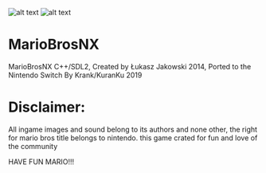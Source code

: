 ![alt text](https://i.ibb.co/2NzJ835/2019082316312000-656-BE34-E55-C9033-ADE0-F9-DE563-FAE03-C.jpg)
![alt text](https://i.ibb.co/4fcS6Qz/2019082316312900-656-BE34-E55-C9033-ADE0-F9-DE563-FAE03-C.jpg)

# MarioBrosNX
MarioBrosNX C++/SDL2, Created by Łukasz Jakowski 2014, Ported to the Nintendo Switch By Krank/KuranKu 2019

# Disclaimer:
All ingame images and sound belong to its authors and none other, the right for mario bros title belongs to nintendo. 
this game crated for fun and love of the community

HAVE FUN MARIO!!!
